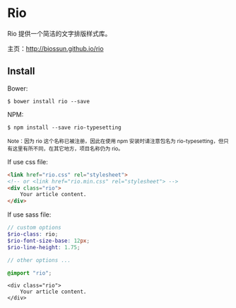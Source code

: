 Rio
====

Rio 提供一个简洁的文字排版样式库。

主页：http://biossun.github.io/rio


Install
-------

Bower:

```shell
$ bower install rio --save
```

NPM:

```shell
$ npm install --save rio-typesetting
```

<small>Note：因为 rio 这个名称已被注册，因此在使用 npm 安装时请注意包名为 rio-typesetting，但只有这里有所不同，在其它地方，项目名称仍为 rio。</small>


If use css file:

```html
<link href="rio.css" rel="stylesheet">
<!-- or <link href="rio.min.css" rel="stylesheet"> -->
<div class="rio">
    Your article content.
</div>
```

If use sass file:

```scss
// custom options
$rio-class: rio;
$rio-font-size-base: 12px;
$rio-line-height: 1.75;

// other options ...

@import "rio";
```

```
<div class="rio">
    Your article content.
</div>
```
